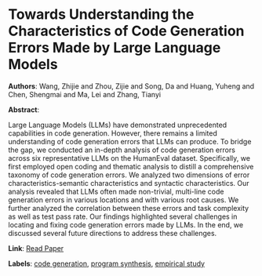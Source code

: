 # Towards Understanding the Characteristics of Code Generation Errors Made by Large Language Models

**Authors**: Wang, Zhijie and Zhou, Zijie and Song, Da and Huang, Yuheng and Chen, Shengmai and Ma, Lei and Zhang, Tianyi

**Abstract**:

Large Language Models (LLMs) have demonstrated unprecedented capabilities in code generation. However, there remains a limited understanding of code generation errors that LLMs can produce. To bridge the gap, we conducted an in-depth analysis of code generation errors across six representative LLMs on the HumanEval dataset. Specifically, we first employed open coding and thematic analysis to distill a comprehensive taxonomy of code generation errors. We analyzed two dimensions of error characteristics-semantic characteristics and syntactic characteristics. Our analysis revealed that LLMs often made non-trivial, multi-line code generation errors in various locations and with various root causes. We further analyzed the correlation between these errors and task complexity as well as test pass rate. Our findings highlighted several challenges in locating and fixing code generation errors made by LLMs. In the end, we discussed several future directions to address these challenges.

**Link**: [Read Paper](https://doi.ieeecomputersociety.org/10.1109/ICSE55347.2025.00180)

**Labels**: [code generation](../../labels/code_generation.md), [program synthesis](../../labels/program_synthesis.md), [empirical study](../../labels/empirical_study.md)
